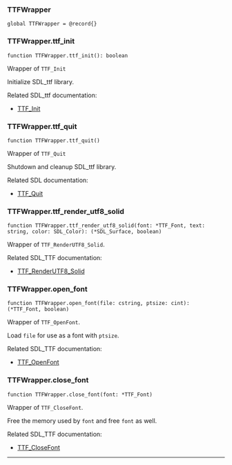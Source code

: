 ### TTFWrapper

```nelua
global TTFWrapper = @record{}
```



### TTFWrapper.ttf_init

```nelua
function TTFWrapper.ttf_init(): boolean
```

Wrapper of `TTF_Init`

Initialize SDL_ttf library.

Related SDL_ttf documentation:
* [TTF_Init](https://libsdl.org/projects/SDL_ttf/docs/SDL_ttf_8.html)

### TTFWrapper.ttf_quit

```nelua
function TTFWrapper.ttf_quit()
```

Wrapper of `TTF_Quit`

Shutdown and cleanup SDL_ttf library.

Related SDL documentation:
* [TTF_Quit](https://libsdl.org/projects/SDL_ttf/docs/SDL_ttf_10.html)

### TTFWrapper.ttf_render_utf8_solid

```nelua
function TTFWrapper.ttf_render_utf8_solid(font: *TTF_Font, text: string, color: SDL_Color): (*SDL_Surface, boolean)
```

Wrapper of `TTF_RenderUTF8_Solid`.

Related SDL_TTF documentation:
* [TTF_RenderUTF8_Solid](https://libsdl.org/projects/SDL_ttf/docs/SDL_ttf_44.html)

### TTFWrapper.open_font

```nelua
function TTFWrapper.open_font(file: cstring, ptsize: cint): (*TTF_Font, boolean)
```

Wrapper of `TTF_OpenFont`.

Load `file` for use as a font with `ptsize`.

Related SDL_TTF documentation:
* [TTF_OpenFont](https://libsdl.org/projects/SDL_ttf/docs/SDL_ttf_14.html)

### TTFWrapper.close_font

```nelua
function TTFWrapper.close_font(font: *TTF_Font)
```

Wrapper of `TTF_CloseFont`.

Free the memory used by `font` and free `font` as well.

Related SDL_TTF documentation:
* [TTF_CloseFont](https://libsdl.org/projects/SDL_ttf/docs/SDL_ttf_18.html)

---
